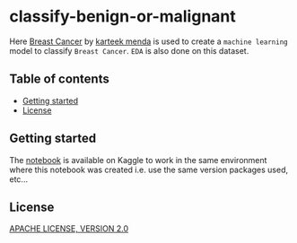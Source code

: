 # classify-benign-or-malignant

Here [Breast Cancer](https://www.kaggle.com/karteek93/breast-cancer) by [karteek menda](https://www.kaggle.com/karteek93) is used to create a `machine learning` model to classify `Breast Cancer`. `EDA` is also done on this dataset.

## Table of contents

- [Getting started](#getting-started)
- [License](#license)

## Getting started

The [notebook](https://www.kaggle.com/akashsdas/classify-benign-or-malignant) is available on Kaggle to work in the same environment where this notebook was created i.e. use the same version packages used, etc...

## License

[APACHE LICENSE, VERSION 2.0](./LICENSE)
